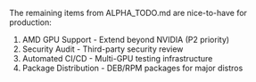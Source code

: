   The remaining items from ALPHA_TODO.md are nice-to-have for production:

  1. AMD GPU Support - Extend beyond NVIDIA (P2 priority)
  2. Security Audit - Third-party security review
  3. Automated CI/CD - Multi-GPU testing infrastructure
  4. Package Distribution - DEB/RPM packages for major distros
